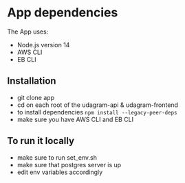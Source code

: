 # App dependencies

The App uses:
- Node.js version 14
- AWS CLI
- EB CLI

## Installation
- git clone app
- cd on each root of the udagram-api & udagram-frontend
- to install dependencies `npm install --legacy-peer-deps`
- make sure you have AWS CLI and EB CLI

## To run it locally
- make sure to run set_env.sh
- make sure that postgres server is up
- edit env variables accordingly

